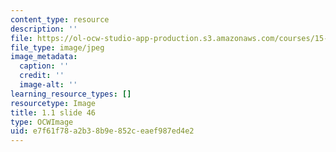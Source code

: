 ```yaml
---
content_type: resource
description: ''
file: https://ol-ocw-studio-app-production.s3.amazonaws.com/courses/15-s21-nuts-and-bolts-of-business-plans-january-iap-2014/e7f61f78a2b38b9e852ceaef987ed4e2_Slide46.JPG
file_type: image/jpeg
image_metadata:
  caption: ''
  credit: ''
  image-alt: ''
learning_resource_types: []
resourcetype: Image
title: 1.1 slide 46
type: OCWImage
uid: e7f61f78-a2b3-8b9e-852c-eaef987ed4e2
---
```

